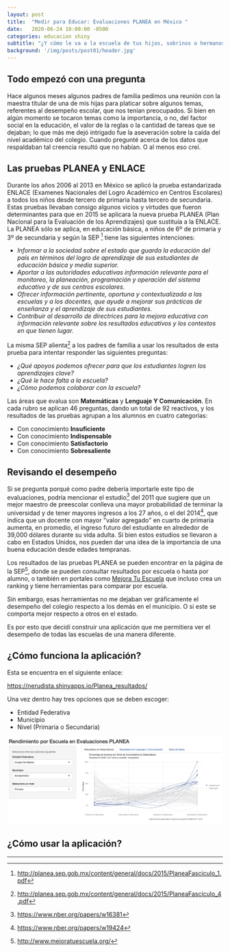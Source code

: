 ```yaml
---
layout: post
title:  "Medir para Educar: Evaluaciones PLANEA en México "
date:   2020-06-24 10:00:00 -0500
categories: educacion shiny
subtitle: "¿Y cómo le va a la escuela de tus hijos, sobrinos o hermanos?"
background: '/img/posts/post01/header.jpg'
---
```


## Todo empezó con una pregunta

Hace algunos meses algunos padres de familia pedimos una reunión con la maestra titular de una de mis hijas para platicar sobre algunos temas, referentes al desempeño escolar, que nos tenían preocupados. Si bien en algún momento se tocaron temas como la importancia, o no, del factor social en la educación, el valor de la reglas o la cantidad de tareas que se dejaban; lo que más me dejó intrigado fue la aseveración sobre la caída del nivel académico del colegio. Cuando pregunté acerca de los datos que respaldaban tal creencia resultó que no habían. O al menos eso creí. 

## Las pruebas PLANEA y ENLACE

Durante los años 2006 al 2013 en México se aplicó la prueba estandarizada ENLACE (Examenes Nacionales del Logro Académico en Centros Escolares) a todos los niños desde tercero de primaria hasta tercero de secundaria. Estas pruebas llevaban consigo algunos vicios y virtudes que fueron determinantes para que en 2015 se aplicara la nueva prueba PLANEA (Plan Nacional para la Evaluación de los Aprendizajes) que sustituía a la ENLACE. La PLANEA sólo se aplica, en educación básica, a niños de 6º de primaria y 3º de secundaria y según la SEP [^1] tiene las siguientes intenciones:

- *Informar a la sociedad sobre el estado que guarda la educación del país en términos del logro de aprendizaje de sus estudiantes de educación básica y media superior.*
- *Aportar a las autoridades educativas información relevante para el monitoreo, la planeación, programación y operación del sistema educativo y de sus centros escolares.*
- *Ofrecer información pertinente, oportuna y contextualizada a las escuelas y a los docentes, que ayude a mejorar sus prácticas de enseñanza y el aprendizaje de sus estudiantes.*
- *Contribuir al desarrollo de directrices para la mejora educativa con información relevante sobre los resultados educativos y los contextos en que tienen lugar.*

La misma SEP alienta[^2] a los padres de familia a usar los resultados de esta prueba para intentar responder las siguientes preguntas:

- *¿Qué apoyos podemos ofrecer para que los estudiantes logren los aprendizajes clave?*
- *¿Qué le hace falta a la escuela?*
- *¿Cómo podemos colaborar con la escuela?*


Las áreas que evalua son **Matemáticas** y **Lenguaje Y Comunicación**. En cada rubro se aplican 46 preguntas, dando un total de 92 reactivos, y los resultados de las pruebas agrupan a los alumnos en cuatro categorías:

- Con conocimiento **Insuficiente**
- Con conocimiento **Indispensable**
- Con conocimiento **Satisfactorio**
- Con conocimiento **Sobresaliente**

## Revisando el desempeño

Si se pregunta porqué como padre debería importarle este tipo de evaluaciones, podría mencionar el estudio[^3] del 2011 que sugiere que un mejor maestro de preescolar conlleva una mayor probabilidad de terminar la universidad  y de tener mayores ingresos a los 27 años, o el del 2014[^4], que indica que un docente con mayor "valor agregado" en cuarto de primaria aumenta, en promedio, el ingreso futuro del estudiante en alrededor de 39,000 dólares durante su vida adulta. Si bien estos estudios se llevaron a cabo en Estados Unidos, nos pueden dar una idea de la importancia de una buena educación desde edades tempranas.

Los resultados de las pruebas PLANEA se pueden encontrar en la página de la SEP[^5], donde se pueden consultar resultados por escuela o hasta por alumno, o también en portales como [Mejora Tu Escuela](http://www.mejoratuescuela.org/) que incluso crea un ranking y tiene herramientas para comparar por escuela.

Sin embargo, esas herramientas no me dejaban ver gráficamente el desempeño del colegio respecto a los demás en el municipio. O si este se comporta mejor respecto a otros en el estado.

Es por esto que decidí construir una aplicación que me permitiera ver el desempeño de todas las escuelas de una manera diferente.

## ¿Cómo funciona la aplicación?

Esta se encuentra en el siguiente enlace:

https://nerudista.shinyapps.io/Planea_resultados/


Una vez dentro hay tres opciones que se deben escoger:

- Entidad Federativa
- Municipio
- Nivel (Primaria o Secundaria)

![Ags](post01/Aguascalientes.png)

## ¿Cómo usar la aplicación?



---------------------------------------------
[^1]: http://planea.sep.gob.mx/content/general/docs/2015/PlaneaFasciculo_1.pdf
[^2]: http://planea.sep.gob.mx/content/general/docs/2015/PlaneaFasciculo_4.pdf
[^3]: https://www.nber.org/papers/w16381
[^4]: https://www.nber.org/papers/w19424
[^5]: http://www.mejoratuescuela.org/